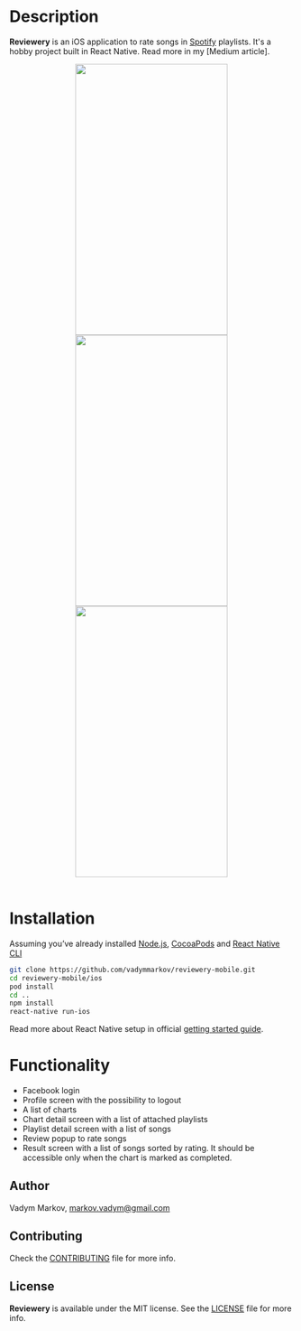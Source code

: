 # Description

**Reviewery** is an iOS application to rate songs in
[Spotify](https://www.spotify.com) playlists. It's a hobby project built in
React Native. Read more in my [Medium article].

<div align="center">
<img src="https://github.com/vadymmarkov/reviewery-mobile/blob/master/cover/1.png" width="270" height="480" />
<img src="https://github.com/vadymmarkov/reviewery-mobile/blob/master/cover/2.png" width="270" height="480" />
<img src="https://github.com/vadymmarkov/reviewery-mobile/blob/master/cover/3.png" width="270" height="480" />
</div><br/>

# Installation

Assuming you’ve already installed [Node.js](https://nodejs.org),
[CocoaPods](https://cocoapods.org) and [React Native CLI](https://facebook.github.io/react-native/docs/getting-started.html#the-react-native-cli)
```sh
git clone https://github.com/vadymmarkov/reviewery-mobile.git
cd reviewery-mobile/ios
pod install
cd ..
npm install
react-native run-ios
```

Read more about React Native setup in official [getting started guide](https://facebook.github.io/react-native/docs/getting-started.html).

# Functionality

- Facebook login
- Profile screen with the possibility to logout
- A list of charts
- Chart detail screen with a list of attached playlists
- Playlist detail screen with a list of songs
- Review popup to rate songs
- Result screen with a list of songs sorted by rating. It should be
accessible only when the chart is marked as completed.

## Author

Vadym Markov, markov.vadym@gmail.com

## Contributing

Check the [CONTRIBUTING](https://github.com/vadymmarkov/reviewery-mobile/blob/master/CONTRIBUTING.md) file for more info.

## License

**Reviewery** is available under the MIT license. See the [LICENSE](https://github.com/vadymmarkov/reviewery-mobile/blob/master/LICENSE.md) file for more info.
